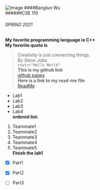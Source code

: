 ![Image](https://ucsdnews.ucsd.edu/news_uploads/Resized_Geisel_Library_08.31.jpg)
####Banglun Wu  
######CSE 110  
###### SPRING 2021  
**My favorite programming language is C++**  
**My favorite quote is**  
> Creativity is just connecting things.  
*By Steve Jobs*  
`cout<<"Hello World"`  
**This is my github link**  
[github pages](https://github.com/b2wu/cse110.git)  
**Here is a link to my read-me file**  
[ReadMe](./README.md)
- Lab1
- Lab2
- Lab3
- Lab4  
**ordered list:**  
1. Teammate1
2. Teammate2
3. Teammate3
4. Teammate4
5. Teammate5  
**Finish the lab1**  
- [x] Part1
- [x] Part2
- [ ] Part3

